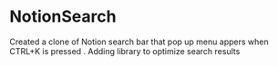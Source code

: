 # NotionSearch
Created a clone of Notion search bar that pop up menu appers when CTRL+K is pressed .
Adding library to optimize search results
